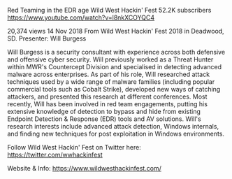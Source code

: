 Red Teaming in the EDR age
Wild West Hackin' Fest
52.2K subscribers
https://www.youtube.com/watch?v=l8nkXCOYQC4

20,374 views  14 Nov 2018
From Wild West Hackin' Fest 2018 in Deadwood, SD. 
Presenter: Will Burgess

Will Burgess is a security consultant with experience across both defensive and offensive cyber security. Will previously worked as a Threat Hunter within MWR's Countercept Division and specialised in detecting advanced malware across enterprises. As part of his role, Will researched attack techniques used by a wide range of malware families (including popular commercial tools such as Cobalt Strike), developed new ways of catching attackers, and presented this research at different conferences. Most recently, Will has been involved in red team engagements, putting his extensive knowledge of detection to bypass and hide from existing Endpoint Detection & Response (EDR) tools and AV solutions. Will's research interests include advanced attack detection, Windows internals, and finding new techniques for post exploitation in Windows environments.

Follow Wild West Hackin' Fest on Twitter here: https://twitter.com/wwhackinfest

Website & Info: https://www.wildwesthackinfest.com/